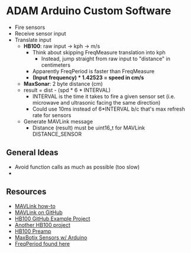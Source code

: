 # ADAM Arduino Custom Software
* Fire sensors
* Receive sensor input
* Translate input
  * **HB100**: raw input -> kph -> m/s
    * Think about skipping FreqMeasure translation into kph
      * Instead, jump straight from raw input to "distance" in centimeters
    * Apparently FreqPeriod is faster than FreqMeasure
    * **(Input frequency) * 1.42523 = speed in cm/s**
  * **MaxSonar**: 2 byte distance (cm)
  * result = dist - (spd * 6 * INTERVAL)
    * INTERVAL is the time it takes to fire a given sensor set (i.e. microwave and ultrasonic facing the same direction)
    * Could use 10ms instead of 6*INTERVAL b/c that's max refresh rate for sensors
  * Generate MAVLink message
    * Distance (result) must be uint16_t for MAVLink DISTANCE_SENSOR

## General Ideas
* Avoid function calls as much as possible (too slow)
*

## Resources
* [MAVLink how-to](http://discuss.ardupilot.org/t/mavlink-step-by-step/9629)
* [MAVLink on GitHub](https://github.com/mavlink/mavlink)
* [HB100 GitHub Example Project](https://github.com/3zuli/HB100_test)
* [Another HB100 project](https://www.gitbook.com/book/kd8bxp/arduino-project-doppler-radar-speed-detection-usi/details)
* [HB100 Preamp](https://hackaday.io/project/371-hb100-radar-shield)
* [MaxBotix Sensors w/ Arduino](http://www.maxbotix.com/Arduino-Ultrasonic-Sensors-085/#aa4)
* [FreqPeriod found here](http://interface.khm.de/index.php/lab/interfaces-advanced/frequency-measurement-library/)
